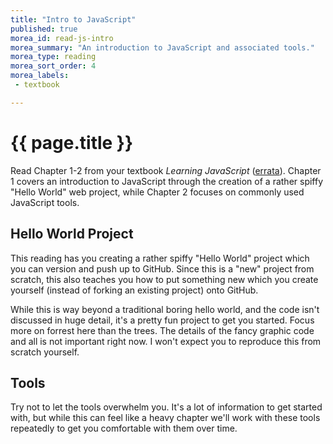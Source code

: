 ```yaml
---
title: "Intro to JavaScript"
published: true
morea_id: read-js-intro
morea_summary: "An introduction to JavaScript and associated tools."
morea_type: reading
morea_sort_order: 4
morea_labels:
 - textbook

---
```


# {{ page.title }}
Read Chapter 1-2 from your textbook *Learning JavaScript* ([errata](http://www.oreilly.com/catalog/errata.csp?isbn=0636920035534)). Chapter 1 covers an introduction to JavaScript through the creation of a rather spiffy "Hello World" web project, while Chapter 2 focuses on commonly used JavaScript tools.

## Hello World Project
This reading has you creating a rather spiffy "Hello World" project which you can version and push up to GitHub.  Since this is a "new" project from scratch, this also teaches you how to put something new which you create yourself (instead of forking an existing project) onto GitHub.

While this is way beyond a traditional boring hello world, and the code isn't discussed in huge detail, it's a pretty fun project to get you started.  Focus more on forrest here than the trees.  The details of the fancy graphic code and all is not important right now.  I won't expect you to reproduce this from scratch yourself.   

## Tools
Try not to let the tools overwhelm you. It's a lot of information to get started with, but while this can feel like a heavy chapter we'll work with these tools repeatedly to get you comfortable with them over time.  
